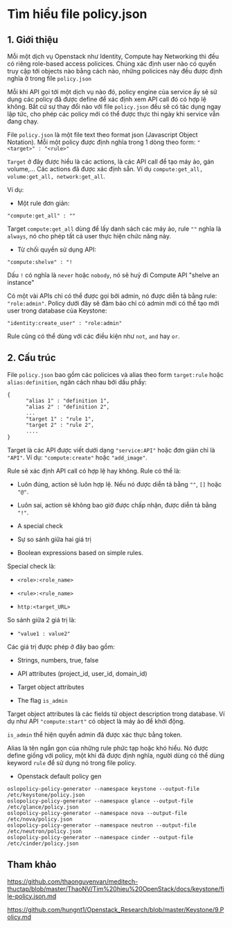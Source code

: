 # Tìm hiểu file policy.json 

## 1. Giới thiệu

Mỗi một dịch vụ Openstack như Identity, Compute hay Networking thì đều có riêng role-based access policices. Chúng xác định user nào có quyền truy cập tới objects nào bằng cách nào, những policices này đều được định nghĩa ở trong file `policy.json`

Mỗi khi API gọi tới một dịch vụ nào đó, policy engine của service ấy sẽ sử dụng các policy đã được define để xác định xem API call đó có hợp lệ không. Bất cứ sự thay đổi nào với file `policy.json` đều sẽ có tác dụng ngay lập tức, cho phép các policy mới có thể được thực thi ngày khi service vẫn đang chạy.

File `policy.json` là một file text theo format json (Javascript Object Notation). Mỗi một policy được định nghĩa trong 1 dòng theo form: `"<target>" : "<rule>"`

`Target` ở đây được hiểu là các actions, là các API call để tạo máy ảo, gán volume,... Các actions đã được xác định sẵn. Ví dụ `compute:get_all, volume:get_all, network:get_all`.

Ví dụ:

- Một rule đơn giản:

```
"compute:get_all" : ""
```

Target `compute:get_all` dùng để lấy danh sách các máy ảo, rule `""` nghĩa là `always`, nó cho phép tất cả user thực hiện chức năng này.

- Từ chối quyền sử dụng API:

```
"compute:shelve" : "!
```

Dấu `!` có nghĩa là `never` hoặc `nobody`, nó sẽ huỷ đi Compute API "shelve an instance"

Có một vài APIs chỉ có thể được gọi bởi admin, nó được diễn tả bằng rule: `"role:admin"`. Policy dưới đây sẽ đảm bảo chỉ có admin mới có thể tạo mới user trong database của Keystone:

```
"identity:create_user" : "role:admin"
```

Rule cũng có thể dùng với các điều kiện như `not`, `and` hay `or`.

## 2. Cấu trúc

File `policy.json` bao gồm các policices và alias theo form `target:rule` hoặc `alias:definition`, ngăn cách nhau bởi dấu phẩy:

```
{
      "alias 1" : "definition 1",
      "alias 2" : "definition 2",
      ...
      "target 1" : "rule 1",
      "target 2" : "rule 2",
      ....
}
```

Target là các API được viết dưới dạng `"service:API"` hoặc đơn giản chỉ là `"API"`. Ví dụ: `"compute:create"` hoặc `"add_image"`.

Rule sẽ xác định API call có hợp lệ hay không. Rule có thể là:

- Luôn đúng, action sẽ luôn hợp lệ. Nếu nó được diễn tả bằng `""`, `[]` hoặc `"@"`.

- Luôn sai, action sẽ không bao giờ được chấp nhận, được diễn tả bằng `"!"`.

- A special check

- Sự so sánh giữa hai giá trị

- Boolean expressions based on simple rules.

Special check là:

- `<role>:<role_name>`

- `<rule>:<rule_name>`

- `http:<target_URL>`

So sánh giữa 2 giá trị là:

- `"value1 : value2"`

Các giá trị được phép ở đây bao gồm:

- Strings, numbers, true, false

- API attributes (project_id, user_id, domain_id)

- Target object attributes

- The flag `is_admin`

Target object attributes là các fields từ object description trong database. Ví dụ như API `"compute:start"` có object là máy ảo để khởi động.

`is_admin` thể hiện quyền admin đã được xác thực bằng token.

Alias là tên ngắn gọn của những rule phức tạp hoặc khó hiểu. Nó được define giống với policy, một khi đã được định nghĩa, người dùng có thể dùng keyword `rule` để sử dụng nó trong file policy.

- Openstack default policy gen

```
oslopolicy-policy-generator --namespace keystone --output-file /etc/keystone/policy.json
oslopolicy-policy-generator --namespace glance --output-file /etc/glance/policy.json
oslopolicy-policy-generator --namespace nova --output-file /etc/nova/policy.json
oslopolicy-policy-generator --namespace neutron --output-file /etc/neutron/policy.json
oslopolicy-policy-generator --namespace cinder --output-file /etc/cinder/policy.json
```

## Tham khảo

https://github.com/thaonguyenvan/meditech-thuctap/blob/master/ThaoNV/Tim%20hieu%20OpenStack/docs/keystone/file-policy.json.md

https://github.com/hungnt1/Openstack_Research/blob/master/Keystone/9.Policy.md